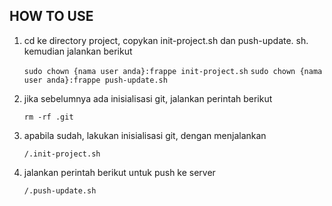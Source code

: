 HOW TO USE
----------------------

1. cd ke directory project, copykan init-project.sh dan push-update.
sh. kemudian jalankan berikut

    `sudo chown {nama user anda}:frappe init-project.sh`
    `sudo chown {nama user anda}:frappe push-update.sh`

2. jika sebelumnya ada inisialisasi git, jalankan perintah berikut

    `rm -rf .git`

3. apabila sudah, lakukan inisialisasi git, dengan menjalankan

    `/.init-project.sh`

4. jalankan perintah berikut untuk push ke server

    `/.push-update.sh`
